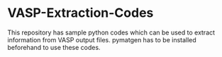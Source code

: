 # VASP-Extraction-Codes
This repository  has sample python codes which can be used to extract information from VASP output files.
pymatgen has to be installed beforehand to use these codes.
